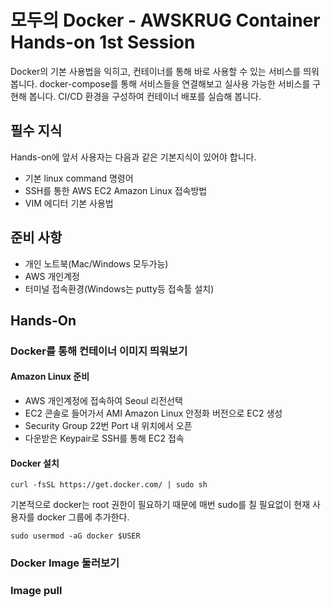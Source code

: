 # 모두의 Docker - AWSKRUG Container Hands-on 1st Session
Docker의 기본 사용법을 익히고, 컨테이너를 통해 바로 사용할 수 있는 서비스를 띄워봅니다.
docker-compose를 통해 서비스들을 연결해보고 실사용 가능한 서비스를 구현해 봅니다.
CI/CD 환경을 구성하여 컨테이너 배포를 실습해 봅니다.

## 필수 지식
Hands-on에 앞서 사용자는 다음과 같은 기본지식이 있어야 합니다.
 - 기본 linux command 명령어
 - SSH를 통한 AWS EC2 Amazon Linux 접속방법
 - VIM 에디터 기본 사용법

## 준비 사항
 - 개인 노트북(Mac/Windows 모두가능)
 - AWS 개인계정
 - 터미널 접속환경(Windows는 putty등 접속툴 설치)
 
## Hands-On
### Docker를 통해 컨테이너 이미지 띄워보기
#### Amazon Linux 준비
- AWS 개인계정에 접속하여 Seoul 리전선택
- EC2 콘솔로 들어가서 AMI Amazon Linux 안정화 버전으로 EC2 생성
- Security Group 22번 Port 내 위치에서 오픈
- 다운받은 Keypair로 SSH를 통해 EC2 접속

#### Docker 설치
```
curl -fsSL https://get.docker.com/ | sudo sh
```
기본적으로 docker는 root 권한이 필요하기 때문에 매번 sudo를 칠 필요없이
현재 사용자를 docker 그룹에 추가한다.
```
sudo usermod -aG docker $USER
```


### Docker Image 둘러보기

### Image pull
